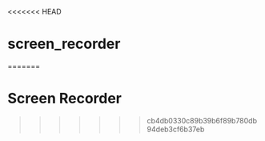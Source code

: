 <<<<<<< HEAD
# screen_recorder
=======
# Screen Recorder
>>>>>>> cb4db0330c89b39b6f89b780db94deb3cf6b37eb
